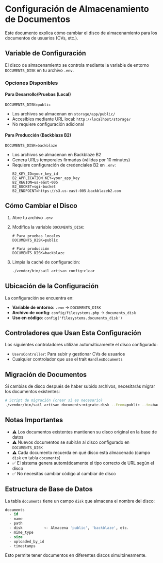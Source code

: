 # Configuración de Almacenamiento de Documentos

Este documento explica cómo cambiar el disco de almacenamiento para los documentos de usuarios (CVs, etc.).

## Variable de Configuración

El disco de almacenamiento se controla mediante la variable de entorno `DOCUMENTS_DISK` en tu archivo `.env`.

### Opciones Disponibles

#### Para Desarrollo/Pruebas (Local)

```env
DOCUMENTS_DISK=public
```

- Los archivos se almacenan en `storage/app/public/`
- Accesibles mediante URL local: `http://localhost/storage/`
- No requiere configuración adicional

#### Para Producción (Backblaze B2)

```env
DOCUMENTS_DISK=backblaze
```

- Los archivos se almacenan en Backblaze B2
- Genera URLs temporales firmadas (válidas por 10 minutos)
- Requiere configuración de credenciales B2 en `.env`:
  ```env
  B2_KEY_ID=your_key_id
  B2_APPLICATION_KEY=your_app_key
  B2_REGION=us-east-005
  B2_BUCKET=sgi-bucket
  B2_ENDPOINT=https://s3.us-east-005.backblazeb2.com
  ```

## Cómo Cambiar el Disco

1. Abre tu archivo `.env`
2. Modifica la variable `DOCUMENTS_DISK`:

   ```env
   # Para pruebas locales
   DOCUMENTS_DISK=public

   # Para producción
   DOCUMENTS_DISK=backblaze
   ```

3. Limpia la caché de configuración:
   ```bash
   ./vendor/bin/sail artisan config:clear
   ```

## Ubicación de la Configuración

La configuración se encuentra en:

- **Variable de entorno**: `.env` → `DOCUMENTS_DISK`
- **Archivo de config**: `config/filesystems.php` → `documents_disk`
- **Uso en código**: `config('filesystems.documents_disk')`

## Controladores que Usan Esta Configuración

Los siguientes controladores utilizan automáticamente el disco configurado:

- `UsersController`: Para subir y gestionar CVs de usuarios
- Cualquier controlador que use el trait `HandlesDocuments`

## Migración de Documentos

Si cambias de disco después de haber subido archivos, necesitarás migrar los documentos existentes:

```bash
# Script de migración (crear si es necesario)
./vendor/bin/sail artisan documents:migrate-disk --from=public --to=backblaze
```

## Notas Importantes

- ⚠️ Los documentos existentes mantienen su disco original en la base de datos
- ⚠️ Nuevos documentos se subirán al disco configurado en `DOCUMENTS_DISK`
- ⚠️ Cada documento recuerda en qué disco está almacenado (campo `disk` en tabla `documents`)
- ✅ El sistema genera automáticamente el tipo correcto de URL según el disco
- ✅ No necesitas cambiar código al cambiar de disco

## Estructura de Base de Datos

La tabla `documents` tiene un campo `disk` que almacena el nombre del disco:

```sql
documents
  - id
  - name
  - path
  - disk          <- Almacena 'public', 'backblaze', etc.
  - mime_type
  - size
  - uploaded_by_id
  - timestamps
```

Esto permite tener documentos en diferentes discos simultáneamente.
